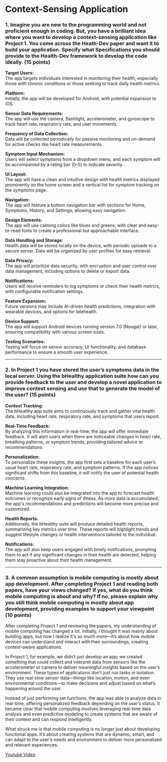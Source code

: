 # Context-Sensing Application

### 1. Imagine you are new to the programming world and not proficient enough in coding. But, you have a brilliant idea where you want to develop a context-sensing application like Project 1.  You come across the Heath-Dev paper and want it to build your application. Specify what Specifications you should provide to the Health-Dev framework to develop the code ideally. (15 points)

**Target Users:**  
The app targets individuals interested in monitoring their health, especially those with chronic conditions or those seeking to track daily health metrics.

**Platform:**  
Initially, the app will be developed for Android, with potential expansion to iOS.

**Sensor Data Requirements:**  
The app will use the camera, flashlight, accelerometer, and gyroscope to track heart rate, respiratory rate, and user movements.

**Frequency of Data Collection:**  
Data will be collected periodically for passive monitoring and on-demand for active checks like heart rate measurements.

**Symptom Input Mechanism:**  
Users will select symptoms from a dropdown menu, and each symptom will be accompanied by a rating bar (0-5) to indicate severity.

**UI Layout:**  
The app will have a clean and intuitive design with health metrics displayed prominently on the home screen and a vertical list for symptom tracking on the symptoms page.

**Navigation:**  
The app will feature a bottom navigation bar with sections for Home, Symptoms, History, and Settings, allowing easy navigation.

**Design Elements:**  
The app will use calming colors like blues and greens, with clear and easy-to-read fonts to create a professional but approachable interface.

**Data Handling and Storage:**  
Health data will be stored locally on the device, with periodic uploads to a secure server. Data will be organized by user profiles for easy retrieval.

**Data Privacy:**  
The app will prioritize data security, with encryption and user control over data management, including options to delete or export data.

**Notifications:**  
Users will receive reminders to log symptoms or check their health metrics, with configurable notification settings.

**Feature Expansion:**  
Future versions may include AI-driven health predictions, integration with wearable devices, and options for telehealth.

**Device Support:**  
The app will support Android devices running version 7.0 (Nougat) or later, ensuring compatibility with various screen sizes.

**Testing Scenarios:**  
Testing will focus on sensor accuracy, UI functionality, and database performance to ensure a smooth user experience.

---

### 2. In Project 1 you have stored the user’s symptoms data in the local server. Using the bHealthy application suite how can you provide feedback to the user and develop a novel application to improve context sensing and use that to generate the model of the user? (15 points)

**Context Tracking:**  
The bHealthy app suite aims to continuously track and gather vital health data, including heart rate, respiratory rate, and symptoms that users report.

**Real-Time Feedback:**  
By analyzing this information in real-time, the app will offer immediate feedback. It will alert users when there are noticeable changes in heart rate, breathing patterns, or symptom trends, providing tailored advice or recommendations.

**Personalization:**  
To personalize these insights, the app first sets a baseline for each user’s usual heart rate, respiratory rate, and symptom patterns. If the app notices significant shifts from this baseline, it will notify the user of potential health concerns.

**Machine Learning Integration:**  
Machine learning could also be integrated into the app to forecast health outcomes or recognize early signs of illness. As more data is accumulated, the app's recommendations and predictions will become more precise and customized.

**Health Reports:**  
Additionally, the bHealthy suite will produce detailed health reports, summarizing key metrics over time. These reports will highlight trends and suggest lifestyle changes or health interventions tailored to the individual.

**Notifications:**  
The app will also keep users engaged with timely notifications, prompting them to act if any significant changes in their health are detected, helping them stay proactive about their health management.

---

### 3. A common assumption is mobile computing is mostly about app development. After completing Project 1 and reading both papers, have your views changed? If yes, what do you think mobile computing is about and why? If no, please explain why you still think mobile computing is mostly about app development, providing examples to support your viewpoint  (10 points)

After completing Project 1 and reviewing the papers, my understanding of mobile computing has changed a lot. Initially, I thought it was mainly about building apps, but now I realize it's so much more—it’s about how mobile devices can understand and interact with their surroundings, creating context-aware applications.

In Project 1, for example, we didn’t just develop an app; we created something that could collect and interpret data from sensors like the accelerometer or camera to deliver meaningful insights based on the user’s environment. These types of applications don’t just run tasks in isolation. They use real-time sensor data—things like location, motion, and even environmental conditions—to make decisions and adjust based on what’s happening around the user.

Instead of just performing set functions, the app was able to analyze data in real-time, offering personalized feedback depending on the user’s status. It became clear that mobile computing involves leveraging real-time data analysis and even predictive modeling to create systems that are aware of their context and can respond intelligently.

What struck me is that mobile computing is no longer just about developing functional apps. It’s about creating systems that are dynamic, smart, and can adapt to the user's needs and environment to deliver more personalized and relevant experiences.

[Youtube Video](https://youtu.be/sO_iue9fe4k)
